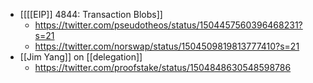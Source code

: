 - [[[[EIP]] 4844: Transaction Blobs]]
    - https://twitter.com/pseudotheos/status/1504457560396468231?s=21
    - https://twitter.com/norswap/status/1504509819813777410?s=21
- [[Jim Yang]] on [[delegation]]
    - https://twitter.com/proofstake/status/1504848630548598786
